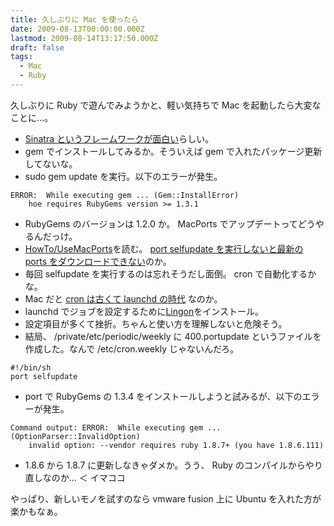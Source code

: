 ```yaml
---
title: 久しぶりに Mac を使ったら
date: 2009-08-13T00:00:00.000Z
lastmod: 2009-08-14T13:17:50.000Z
draft: false
tags:
  - Mac
  - Ruby
---
```


久しぶりに Ruby で遊んでみようかと、軽い気持ちで Mac を起動したら大変なことに…。

* [Sinatra というフレームワークが面白い](http://d.hatena.ne.jp/shunsuk/20090422/1240401592)らしい。
* gem でインストールしてみるか。そういえば gem で入れたパッケージ更新してないな。
* sudo gem update を実行。以下のエラーが発生。

```
ERROR:  While executing gem ... (Gem::InstallError)
    hoe requires RubyGems version >= 1.3.1
```

* RubyGems のバージョンは 1.2.0 か。 MacPorts でアップデートってどうやるんだっけ。
* [HowTo/UseMacPorts](http://lapangan.net/darwinports/index.php?HowTo%2FUseMacPorts)を読む。 [port selfupdate を実行しないと最新の ports をダウンロードできない](http://googlewhacks.blogspot.com/2009/03/macportsselfupdate.html)のか。
* 毎回 selfupdate を実行するのは忘れそうだし面倒。 cron で自動化するかな。
* Mac だと [cron は古くて launchd の時代](http://d.hatena.ne.jp/zariganitosh/20090308/1236539611) なのか。
* launchd でジョブを設定するために[Lingon](http://sourceforge.net/projects/lingon/)をインストール。
* 設定項目が多くて挫折。ちゃんと使い方を理解しないと危険そう。
* 結局、 /private/etc/periodic/weekly に 400.portupdate というファイルを作成した。なんで /etc/cron.weekly じゃないんだろ。

```
#!/bin/sh
port selfupdate
```

* port で RubyGems の 1.3.4 をインストールしようと試みるが、以下のエラーが発生。

```
Command output: ERROR:  While executing gem ... (OptionParser::InvalidOption)
    invalid option: --vendor requires ruby 1.8.7+ (you have 1.8.6.111)
```

* 1.8.6 から 1.8.7 に更新しなきゃダメか。うう、 Ruby のコンパイルからやり直しなのか… ＜ イマココ

やっぱり、新しいモノを試すのなら vmware fusion 上に Ubuntu を入れた方が楽かもなぁ。
